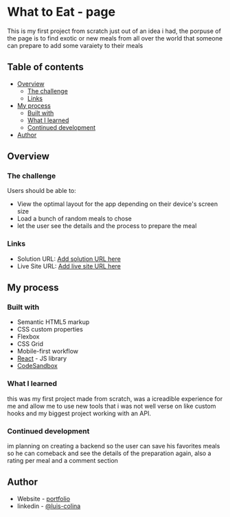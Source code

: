 # What to Eat - page

This is my first project from scratch just out of an idea i had, the porpuse of the page is to find exotic or new meals from all over the world that someone can prepare to add some varaiety to their meals 

## Table of contents

- [Overview](#overview)
  - [The challenge](#the-challenge)
  - [Links](#links)
- [My process](#my-process)
  - [Built with](#built-with)
  - [What I learned](#what-i-learned)
  - [Continued development](#continued-development)
- [Author](#author)

## Overview

### The challenge

Users should be able to:

- View the optimal layout for the app depending on their device's screen size
- Load a bunch of random meals to chose
- let the user see the details and the process to prepare the meal

### Links

- Solution URL: [Add solution URL here](https://github.com/Silkiercomet/what-to-eat-page)
- Live Site URL: [Add live site URL here](https://csb-vy0ll7.netlify.app/)

## My process

### Built with

- Semantic HTML5 markup
- CSS custom properties
- Flexbox
- CSS Grid
- Mobile-first workflow
- [React](https://reactjs.org/) - JS library
- [CodeSandbox](https://codesandbox.io/) 


### What I learned

this was my first project made from scratch, was a icreadible experience for me and allow me to use new tools that i was not well verse on like custom hooks and my biggest project working with an API. 


### Continued development

im planning on creating a backend so the user can save his favorites meals so he can comeback and see the details of the preparation again, also a rating per meal and a comment section


## Author

- Website - [portfolio](https://luis-colina-portfolio.netlify.app/)
- linkedin - [@luis-colina](https://www.linkedin.com/in/luis-colina-466152155/)
